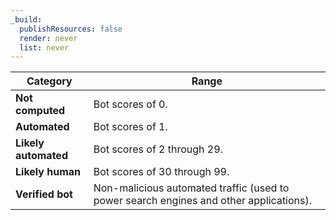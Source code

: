 ```yaml
---
_build:
  publishResources: false
  render: never
  list: never
---
```


| Category | Range |
| ---- | ---- |
| **Not computed** | Bot scores of 0. |
| **Automated** | Bot scores of 1. |
| **Likely automated** | Bot scores of 2 through 29. |
| **Likely human** | Bot scores of 30 through 99. |
| **Verified bot** | Non-malicious automated traffic (used to power search engines and other applications). |
